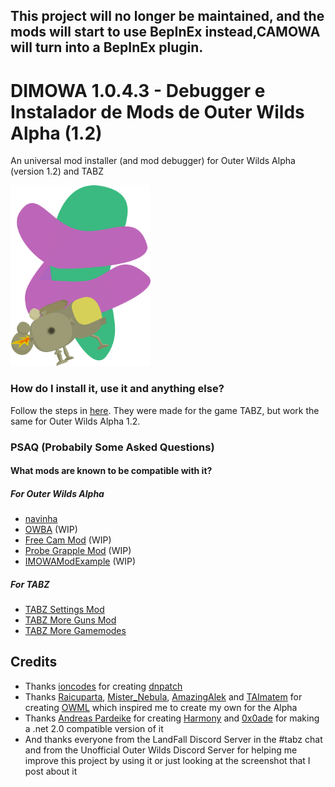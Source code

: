 ## This project will no longer be maintained, and the mods will start to use BepInEx instead,CAMOWA will turn into a BepInEx plugin.

# DIMOWA 1.0.4.3 - Debugger e Instalador de Mods de Outer Wilds Alpha (1.2)

An universal mod installer (and mod debugger) for Outer Wilds Alpha (version 1.2) and TABZ 

<img src="https://github.com/ShoosGun/DIMOWA/blob/main/Icon%20and%20other%20images/DIMOWA_icon.png"  width="224" height = "289" >


### How do I install it, use it and anything else?
Follow the steps in [here](https://github.com/ShoosGun/DIMOWA/blob/main/IMOWA_Tutorial.md). They were made for the game TABZ, but work the same for Outer Wilds Alpha 1.2.


### PSAQ (Probabily Some Asked Questions)

#### What mods are known to be compatible with it?
##### For Outer Wilds Alpha 
* [navinha](https://github.com/ShoosGun/navinha)
* [OWBA](https://github.com/ShoosGun/OWBA) (WIP)
* [Free Cam Mod](https://github.com/ShoosGun/FreeCamMod) (WIP)
* [Probe Grapple Mod](https://github.com/ShoosGun/ProbeGrappleMod) (WIP)
* [IMOWAModExample](https://github.com/ShoosGun/IMOWAModExample) (WIP)
##### For TABZ
* [TABZ Settings Mod](https://github.com/ShoosGun/TABZSM)
* [TABZ More Guns Mod](https://github.com/ShoosGun/TABZMGM)
* [TABZ More Gamemodes](https://github.com/ShoosGun/TABZMG)
## Credits
  - Thanks [ioncodes](https://github.com/ioncodes) for creating [dnpatch](https://github.com/ioncodes/dnpatch)
  - Thanks [Raicuparta](https://github.com/Raicuparta), [Mister_Nebula](https://github.com/misternebula), [AmazingAlek](https://github.com/amazingalek) and [TAImatem](https://github.com/TAImatem) for creating [OWML](https://github.com/amazingalek/owml) which inspired me to create my own for the Alpha
  - Thanks [Andreas Pardeike](https://github.com/pardeike/) for creating [Harmony](https://github.com/pardeike/Harmony) and [0x0ade](https://github.com/0x0ade) for making a .net 2.0 compatible version of it
  - And thanks everyone from the LandFall Discord Server in the #tabz chat and from the Unofficial Outer Wilds Discord Server for helping me improve this project by using it or just looking at the screenshot that I post about it
  
